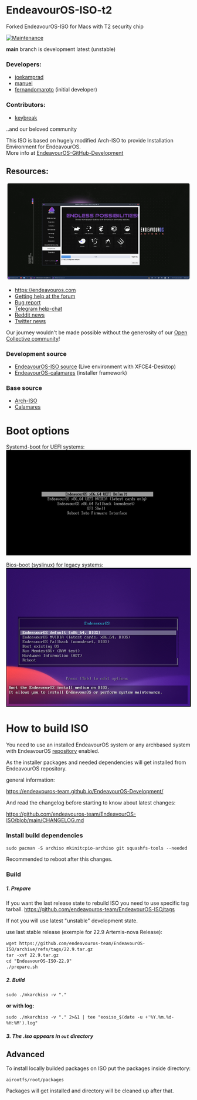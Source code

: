 # EndeavourOS-ISO-t2

Forked EndeavourOS-ISO for Macs with T2 security chip

[![Maintenance](https://img.shields.io/maintenance/yes/2022.svg)]()

**main** branch is development latest (unstable)

### Developers:
- [joekamprad](https://github.com/killajoe)
- [manuel](https://github.com/manuel-192)
- [fernandomaroto](https://github.com/Portergos) (initial developer)

### Contributors:
- [keybreak](https://github.com/keybreak)

..and our beloved community

This ISO is based on hugely modified Arch-ISO to provide Installation Environment for EndeavourOS.  
More info at [EndeavourOS-GitHub-Development](https://endeavouros-team.github.io/EndeavourOS-Development/)


## Resources:

<img src="https://raw.githubusercontent.com/endeavouros-team/screenshots/master/Artemis/Artemis-LiveSession.png" alt="Installer LiveSession" width="600"/>

- https://endeavouros.com
- [Getting help at the forum](https://forum.endeavouros.com)
- [Bug report](https://forum.endeavouros.com/c/Arch-based-related-questions/bug-reports)
- [Telegram help-chat](https://t.me/Endeavouros)
- [Reddit news](https://www.reddit.com/r/EndeavourOS)
- [Twitter news](https://twitter.com/OsEndeavour)

Our journey wouldn't be made possible without the generosity of our [Open Collective community](https://opencollective.com/endeavouros)!


### Development source

- [EndeavourOS-ISO source](https://github.com/endeavouros-team/EndeavourOS-ISO) (Live environment with XFCE4-Desktop)
- [EndeavourOS-calamares](https://github.com/endeavouros-team/EndeavourOS-calamares) (installer framework)


### Base source

- [Arch-ISO](https://gitlab.archlinux.org/archlinux/archiso)
- [Calamares](https://github.com/calamares/calamares)



# Boot options

Systemd-boot for UEFI systems:  
<img src="https://raw.githubusercontent.com/endeavouros-team/screenshots/master/Apollo/apollo-systemdboot.png" alt="drawing" width="600"/>

Bios-boot (syslinux) for legacy systems:  
<img src="https://raw.githubusercontent.com/endeavouros-team/screenshots/master/Apollo/apollo-syslinux.png" alt="drawing" width="600"/>



# How to build ISO

You need to use an installed EndeavourOS system or any archbased system with EndeavourOS [repository](https://github.com/endeavouros-team/mirrors) enabled.

As the installer packages and needed dependencies will get installed from EndeavourOS repository.

general information: 

https://endeavouros-team.github.io/EndeavourOS-Development/

And read the changelog before starting to know about latest changes:

https://github.com/endeavouros-team/EndeavourOS-ISO/blob/main/CHANGELOG.md

### Install build dependencies

```
sudo pacman -S archiso mkinitcpio-archiso git squashfs-tools --needed
```
Recommended to reboot after this changes.

### Build

##### 1. Prepare

If you want the last release state to rebuild ISO you need to use specific tag tarball.
https://github.com/endeavouros-team/EndeavourOS-ISO/tags

If not you will use latest "unstable" development state.

use last stable release (exemple for 22.9 Artemis-nova Release):

```
wget https://github.com/endeavouros-team/EndeavourOS-ISO/archive/refs/tags/22.9.tar.gz
tar -xvf 22.9.tar.gz
cd "EndeavourOS-ISO-22.9"
./prepare.sh
```

##### 2. Build

~~~
sudo ./mkarchiso -v "."
~~~

**or with log:**

~~~
sudo ./mkarchiso -v "." 2>&1 | tee "eosiso_$(date -u +'%Y.%m.%d-%H:%M').log"
~~~

##### 3. The .iso appears in `out` directory


## Advanced

To install locally builded packages on ISO put the packages inside directory:

~~~
airootfs/root/packages
~~~

Packages will get installed and directory will be cleaned up after that.
